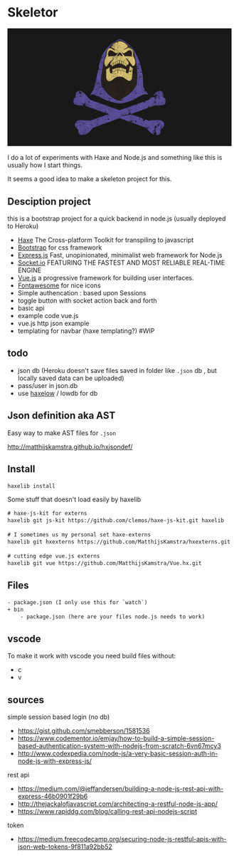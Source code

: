 # Skeletor

![](skeletor.jpg)

I do a lot of experiments with Haxe and Node.js and something like this is usually how I start things.

It seems a good idea to make a skeleton project for this.


## Desciption project

this is a bootstrap project for a quick backend in node.js (usually deployed to Heroku)

- [Haxe](http://www.haxe.org) The Cross-platform Toolkit for transpiling to javascript
- [Bootstrap](https://getbootstrap.com/docs/4.0/) for css framework
- [Express.js](https://expressjs.com/) Fast, unopinionated, minimalist web framework for Node.js
- [Socket.io](https://socket.io/) FEATURING THE FASTEST AND MOST RELIABLE REAL-TIME ENGINE
- [Vue.js](https://vuejs.org/) a progressive framework for building user interfaces.
- [Fontawesome](http://fontawesome.io/icons/) for nice icons
- Simple authencation : based upon Sessions
- toggle button with socket action back and forth
- basic api
- example code vue.js
- vue.js http json example
- templating for navbar (haxe templating?) #WIP

## todo

- json db (Heroku doesn't save files saved in folder like `.json` db , but locally saved data can be uploaded)
- pass/user in json.db
- use [haxelow](https://github.com/ciscoheat/haxelow) / lowdb for db



## Json definition aka AST

Easy way to make AST files for `.json`

<http://matthijskamstra.github.io/hxjsondef/>

## Install

```
haxelib install
```

Some stuff that doesn't load easily by haxelib

```
# haxe-js-kit for externs
haxelib git js-kit https://github.com/clemos/haxe-js-kit.git haxelib

# I sometimes us my personal set haxe-externs
haxelib git hxexterns https://github.com/MatthijsKamstra/hxexterns.git

# cutting edge vue.js externs
haxelib git vue https://github.com/MatthijsKamstra/Vue.hx.git
```


## Files

```
- package.json (I only use this for `watch`)
+ bin
	- package.json (here are your files node.js needs to work)
```



## vscode

To make it work with vscode you need build files without:

- c
- v



## sources

simple session based login (no db)

- https://gist.github.com/smebberson/1581536
- https://www.codementor.io/emjay/how-to-build-a-simple-session-based-authentication-system-with-nodejs-from-scratch-6vn67mcy3
- http://www.codexpedia.com/node-js/a-very-basic-session-auth-in-node-js-with-express-js/


rest api

- https://medium.com/@jeffandersen/building-a-node-js-rest-api-with-express-46b0901f29b6
- http://thejackalofjavascript.com/architecting-a-restful-node-js-app/
- https://www.rapiddg.com/blog/calling-rest-api-nodejs-script


token

- https://medium.freecodecamp.org/securing-node-js-restful-apis-with-json-web-tokens-9f811a92bb52



